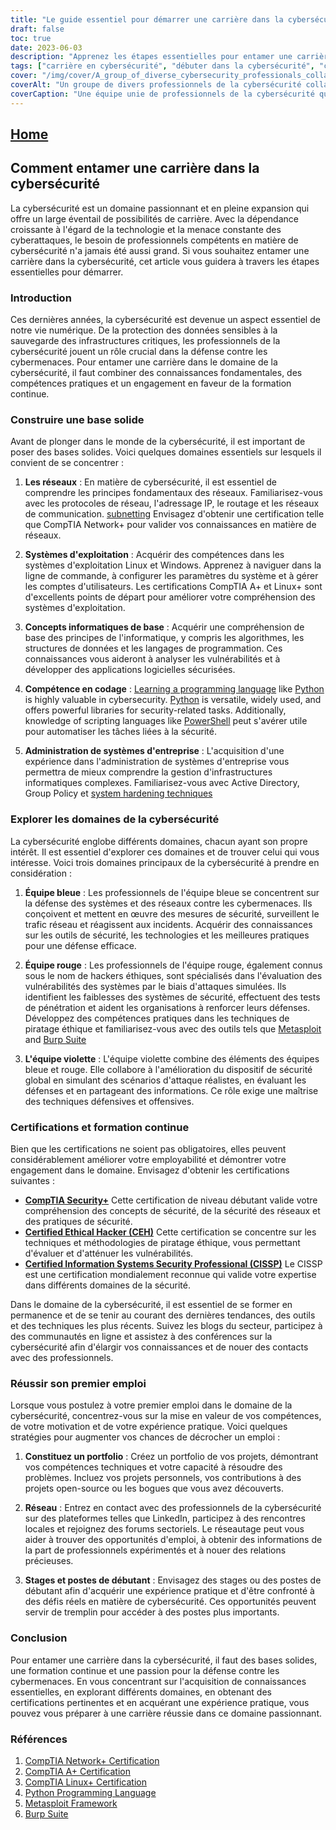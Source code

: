 ```yaml
---
title: "Le guide essentiel pour démarrer une carrière dans la cybersécurité"
draft: false
toc: true
date: 2023-06-03
description: "Apprenez les étapes essentielles pour entamer une carrière réussie dans la cybersécurité, de la construction d'une base solide à l'exploration de différents domaines et certifications."
tags: ["carrière en cybersécurité", "débuter dans la cybersécurité", "construire des fondations", "principes fondamentaux de la mise en réseau", "systèmes d'exploitation", "compétences en codage", "administration des systèmes d'entreprise", "équipe bleue", "équipe rouge", "équipe violette", "certifications", "l'apprentissage continu", "premier emploi en cybersécurité", "constitution d'un portefeuille", "la mise en réseau pour la cybersécurité", "stages en cybersécurité", "Sécurité CompTIA", "Hacker éthique certifié CEH", "Professionnel certifié de la sécurité des systèmes d'information CISSP", "conférences sur la cybersécurité", "tendances en matière de cybersécurité", "expérience pratique", "projets de cybersécurité", "rencontres sur la cybersécurité", "cybersécurité de niveau débutant", "se défendre contre les cybermenaces", "les professionnels de la cybersécurité", "développement de carrière", "compétences en matière de cybersécurité", "éducation à la cybersécurité"]
cover: "/img/cover/A_group_of_diverse_cybersecurity_professionals_collaborating.png"
coverAlt: "Un groupe de divers professionnels de la cybersécurité collaborant à la sécurisation des systèmes et réseaux numériques."
coverCaption: "Une équipe unie de professionnels de la cybersécurité qui travaillent ensemble pour protéger les systèmes numériques contre les cybermenaces."
---
```


## [Home](/cyber-security-career-playbook-start/)

## Comment entamer une carrière dans la cybersécurité

La cybersécurité est un domaine passionnant et en pleine expansion qui offre un large éventail de possibilités de carrière. Avec la dépendance croissante à l'égard de la technologie et la menace constante des cyberattaques, le besoin de professionnels compétents en matière de cybersécurité n'a jamais été aussi grand. Si vous souhaitez entamer une carrière dans la cybersécurité, cet article vous guidera à travers les étapes essentielles pour démarrer.

### Introduction

Ces dernières années, la cybersécurité est devenue un aspect essentiel de notre vie numérique. De la protection des données sensibles à la sauvegarde des infrastructures critiques, les professionnels de la cybersécurité jouent un rôle crucial dans la défense contre les cybermenaces. Pour entamer une carrière dans le domaine de la cybersécurité, il faut combiner des connaissances fondamentales, des compétences pratiques et un engagement en faveur de la formation continue.

### Construire une base solide

Avant de plonger dans le monde de la cybersécurité, il est important de poser des bases solides. Voici quelques domaines essentiels sur lesquels il convient de se concentrer :

1. **Les réseaux** : En matière de cybersécurité, il est essentiel de comprendre les principes fondamentaux des réseaux. Familiarisez-vous avec les protocoles de réseau, l'adressage IP, le routage et les réseaux de communication. [subnetting](https://simeononsecurity.com/articles/how-to-perform-network-segmentation-for-improved-security/) Envisagez d'obtenir une certification telle que CompTIA Network+ pour valider vos connaissances en matière de réseaux.

2. **Systèmes d'exploitation** : Acquérir des compétences dans les systèmes d'exploitation Linux et Windows. Apprenez à naviguer dans la ligne de commande, à configurer les paramètres du système et à gérer les comptes d'utilisateurs. Les certifications CompTIA A+ et Linux+ sont d'excellents points de départ pour améliorer votre compréhension des systèmes d'exploitation.

3. **Concepts informatiques de base** : Acquérir une compréhension de base des principes de l'informatique, y compris les algorithmes, les structures de données et les langages de programmation. Ces connaissances vous aideront à analyser les vulnérabilités et à développer des applications logicielles sécurisées.

4. **Compétence en codage** : [Learning a programming language](https://simeononsecurity.com/articles/should-i-learn-programming-for-cybersecurity-or-information-technology/) like [Python](https://simeononsecurity.com/articles/secure-coding-standards-for-python/) is highly valuable in cybersecurity. [Python](https://simeononsecurity.com/articles/secure-coding-standards-for-python/) is versatile, widely used, and offers powerful libraries for security-related tasks. Additionally, knowledge of scripting languages like [PowerShell](https://simeononsecurity.com/articles/learning-powershell-scripting-for-beginners/) peut s'avérer utile pour automatiser les tâches liées à la sécurité.

5. **Administration de systèmes d'entreprise** : L'acquisition d'une expérience dans l'administration de systèmes d'entreprise vous permettra de mieux comprendre la gestion d'infrastructures informatiques complexes. Familiarisez-vous avec Active Directory, Group Policy et [system hardening techniques](https://simeononsecurity.com/github/windows-optimize-harden-debloat/)

### Explorer les domaines de la cybersécurité

La cybersécurité englobe différents domaines, chacun ayant son propre intérêt. Il est essentiel d'explorer ces domaines et de trouver celui qui vous intéresse. Voici trois domaines principaux de la cybersécurité à prendre en considération :

1. **Équipe bleue** : Les professionnels de l'équipe bleue se concentrent sur la défense des systèmes et des réseaux contre les cybermenaces. Ils conçoivent et mettent en œuvre des mesures de sécurité, surveillent le trafic réseau et réagissent aux incidents. Acquérir des connaissances sur les outils de sécurité, les technologies et les meilleures pratiques pour une défense efficace.

2. **Équipe rouge** : Les professionnels de l'équipe rouge, également connus sous le nom de hackers éthiques, sont spécialisés dans l'évaluation des vulnérabilités des systèmes par le biais d'attaques simulées. Ils identifient les faiblesses des systèmes de sécurité, effectuent des tests de pénétration et aident les organisations à renforcer leurs défenses. Développez des compétences pratiques dans les techniques de piratage éthique et familiarisez-vous avec des outils tels que [Metasploit](https://simeononsecurity.com/articles/what-is-metasploit/) and [Burp Suite](https://simeononsecurity.com/articles/the-role-of-penetration-testing-in-cybersecurity/)

3. **L'équipe violette** : L'équipe violette combine des éléments des équipes bleue et rouge. Elle collabore à l'amélioration du dispositif de sécurité global en simulant des scénarios d'attaque réalistes, en évaluant les défenses et en partageant des informations. Ce rôle exige une maîtrise des techniques défensives et offensives.

### Certifications et formation continue

Bien que les certifications ne soient pas obligatoires, elles peuvent considérablement améliorer votre employabilité et démontrer votre engagement dans le domaine. Envisagez d'obtenir les certifications suivantes :

- [**CompTIA Security+**](https://simeononsecurity.com/articles/comptias-security-plus-sy0-601-what-do-you-need-to-know/) Cette certification de niveau débutant valide votre compréhension des concepts de sécurité, de la sécurité des réseaux et des pratiques de sécurité.
- [**Certified Ethical Hacker (CEH)**](https://simeononsecurity.com/articles/preparing-for-the-ceh-certified-ethical-hacker-certification-exam/) Cette certification se concentre sur les techniques et méthodologies de piratage éthique, vous permettant d'évaluer et d'atténuer les vulnérabilités.
- [**Certified Information Systems Security Professional (CISSP)**](https://simeononsecurity.com/articles/a-guide-to-earning-the-isc2-cissp-certification/) Le CISSP est une certification mondialement reconnue qui valide votre expertise dans différents domaines de la sécurité.

Dans le domaine de la cybersécurité, il est essentiel de se former en permanence et de se tenir au courant des dernières tendances, des outils et des techniques les plus récents. Suivez les blogs du secteur, participez à des communautés en ligne et assistez à des conférences sur la cybersécurité afin d'élargir vos connaissances et de nouer des contacts avec des professionnels.

### Réussir son premier emploi

Lorsque vous postulez à votre premier emploi dans le domaine de la cybersécurité, concentrez-vous sur la mise en valeur de vos compétences, de votre motivation et de votre expérience pratique. Voici quelques stratégies pour augmenter vos chances de décrocher un emploi :

1. **Constituez un portfolio** : Créez un portfolio de vos projets, démontrant vos compétences techniques et votre capacité à résoudre des problèmes. Incluez vos projets personnels, vos contributions à des projets open-source ou les bogues que vous avez découverts.

2. **Réseau** : Entrez en contact avec des professionnels de la cybersécurité sur des plateformes telles que LinkedIn, participez à des rencontres locales et rejoignez des forums sectoriels. Le réseautage peut vous aider à trouver des opportunités d'emploi, à obtenir des informations de la part de professionnels expérimentés et à nouer des relations précieuses.

3. **Stages et postes de débutant** : Envisagez des stages ou des postes de débutant afin d'acquérir une expérience pratique et d'être confronté à des défis réels en matière de cybersécurité. Ces opportunités peuvent servir de tremplin pour accéder à des postes plus importants.

### Conclusion

Pour entamer une carrière dans la cybersécurité, il faut des bases solides, une formation continue et une passion pour la défense contre les cybermenaces. En vous concentrant sur l'acquisition de connaissances essentielles, en explorant différents domaines, en obtenant des certifications pertinentes et en acquérant une expérience pratique, vous pouvez vous préparer à une carrière réussie dans ce domaine passionnant.

### Références

1. [CompTIA Network+ Certification](https://www.comptia.org/certifications/network)
2. [CompTIA A+ Certification](https://www.comptia.org/certifications/a)
3. [CompTIA Linux+ Certification](https://www.comptia.org/certifications/linux)
4. [Python Programming Language](https://www.python.org/)
5. [Metasploit Framework](https://www.metasploit.com/)
6. [Burp Suite](https://portswigger.net/burp)

